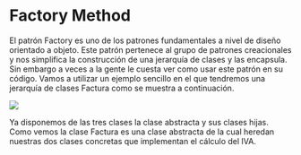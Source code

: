 # Factory Method

El patrón Factory es uno de los patrones fundamentales a nivel de diseño orientado a objeto. Este patrón pertenece al grupo de patrones creacionales y nos simplifica la construcción de una jerarquía de clases y las encapsula. Sin embargo a veces a la gente le cuesta ver como usar este patrón en su código. Vamos a utilizar un ejemplo sencillo en el que tendremos una jerarquía de clases Factura como se muestra a continuación.

<img src="https://www.arquitecturajava.com/wp-content/uploads/00119.gif"/>


Ya disponemos de las tres clases la clase abstracta y sus clases hijas. Como vemos la clase Factura es una clase abstracta de la cual heredan nuestras dos clases concretas que implementan el cálculo del IVA.  